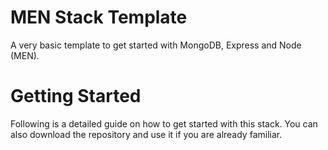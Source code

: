# MEN Stack Template
A very basic template to get started with MongoDB, Express and Node (MEN).

# Getting Started
Following is a detailed guide on how to get started with this stack.
You can also download the repository and use it if you are already familiar.
